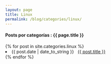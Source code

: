 ```yaml
---
layout: page
title: Linux
permalink: /blog/categories/linux/
---
```


<h4> Posts por categorías : {{ page.title }} </h4>

<div class="card">
{% for post in site.categories.linux %}
 <li class="category-posts"><span>{{ post.date | date_to_string }}</span> &nbsp; <a href="{{ post.url }}">{{ post.title }}</a></li>
{% endfor %}
</div>
